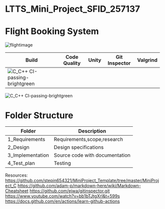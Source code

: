 # LTTS_Mini_Project_SFID_257137

# Flight Booking System
![flightimage](https://user-images.githubusercontent.com/81014114/114928093-ce8ec480-9e4f-11eb-8c69-6436a33d4bc9.jpg)

|Build|Code Quality|Unity|Git Inspector|Valgrind|
|-----|------------|-----|-------------|--------|
|![C_C++ CI-passing-brightgreen](https://github.com/kenjpais/LTTS_Mini_Project_SFID_257137/.github/workflows/c-build.yml)|


![C_C++ CI-passing-brightgreen](https://user-images.githubusercontent.com/81014114/115007733-eefa6580-9ec7-11eb-86a6-d31ff33bebe3.jpg)




# Folder Structure

|Folder|Description|
|------|-----------|
|1_Requirements|Requirements,scope,research|
|2_Design|Design specifications|
|3_Implementation|Source code with documentation|
|4_Test_plan|Testing|



Resources:
https://github.com/stepin654321/MiniProject_Template/tree/master/MiniProject_C
https://github.com/adam-p/markdown-here/wiki/Markdown-Cheatsheet
https://github.com/ejwa/gitinspector.git
https://www.youtube.com/watch?v=bb1bTJtgXrI&t=599s
https://docs.github.com/en/actions/learn-github-actions

